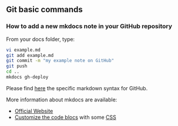 
## Git basic commands

### How to add a new mkdocs note in your GitHub repository

From your docs folder, type:
```bash
vi example.md
git add example.md
git commit -m "my example note on GitHub"
git push
cd ..
mkdocs gh-deploy
```

Please find [here](https://guides.github.com/features/mastering-markdown/) the specific markdown syntax for GitHub.

More information about mkdocs are available:
* [Official Website](http://www.mkdocs.org)
* [Customize the code blocs](https://highlightjs.org/static/demo/) with some [CSS](https://github.com/isagalaev/highlight.js/tree/master/src/styles)
